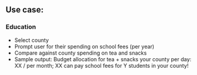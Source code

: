 ## Use case:
### Education
* Select county
* Prompt user for their spending on school fees (per year)
* Compare against county spending on tea and snacks
* Sample output:  Budget allocation for tea + snacks your county per day: XX / per month; XX can pay school fees for Y students in your county!
